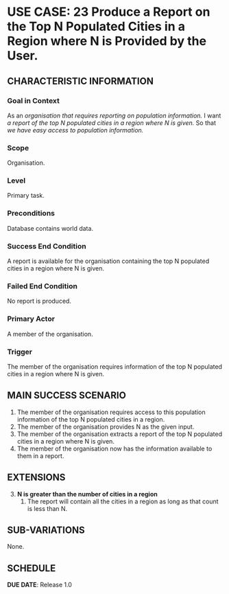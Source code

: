 # USE CASE: 23 Produce a Report on the Top N Populated Cities in a Region where N is Provided by the User.

## CHARACTERISTIC INFORMATION

### Goal in Context

As an *organisation that requires reporting on population information.*
I want *a report of the top N populated cities in a region where N is given.*
So that *we have easy access to population information.*

### Scope

Organisation.

### Level

Primary task.

### Preconditions

Database contains world data.

### Success End Condition

A report is available for the organisation containing the top N populated cities in a region where N is given.

### Failed End Condition

No report is produced.

### Primary Actor

A member of the organisation.

### Trigger

The member of the organisation requires information of the top N populated cities in a region where
N is given.

## MAIN SUCCESS SCENARIO

1. The member of the organisation requires access to this population information of the top N populated
   cities in a region.
2. The member of the organisation provides N as the given input.
3. The member of the organisation extracts a report of the top N populated cities in a region where N is given.
4. The member of the organisation now has the information available to them in a report.

## EXTENSIONS

3. **N is greater than the number of cities in a region**
    1. The report will contain all the cities in a region as long as that count is less than N.

## SUB-VARIATIONS

None.

## SCHEDULE

**DUE DATE**: Release 1.0